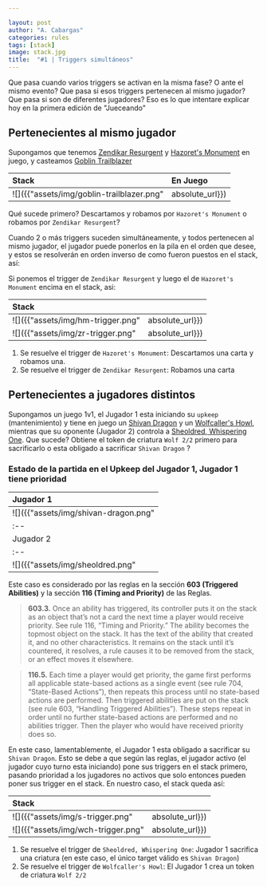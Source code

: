 ```yaml
---

layout: post
author: "A. Cabargas"
categories: rules
tags: [stack]
image: stack.jpg
title:  "#1 | Triggers simultáneos"
---
```

Que pasa cuando varios triggers se activan en la misma fase? O ante el mismo evento? Que pasa si esos triggers pertenecen al mismo jugador? Que pasa si son de diferentes jugadores? Eso es lo que intentare explicar hoy en la primera edición de "Jueceando"

## Pertenecientes al mismo jugador

Supongamos que tenemos [Zendikar Resurgent](http://gatherer.wizards.com/Pages/Card/Details.aspx?multiverseid=433092) y [Hazoret's Monument](http://gatherer.wizards.com/Pages/Card/Details.aspx?multiverseid=426931) en juego, y casteamos [Goblin Trailblazer](http://gatherer.wizards.com/Pages/Card/Details.aspx?multiverseid=439762)

| Stack | En Juego |
|:--|:--|
| ![]({{"assets/img/goblin-trailblazer.png" | absolute_url}}) | ![]({{"assets/img/zendikar-resurgent.png" | absolute_url}}) ![]({{"assets/img/hazoreths-monument.png" | absolute_url}}) |

Qué sucede primero? Descartamos y robamos por `Hazoret's Monument` o robamos por `Zendikar Resurgent`?

Cuando 2 o más triggers suceden simultáneamente, y todos pertenecen al mismo jugador, el jugador puede ponerlos en la pila en el orden que desee, y estos se resolverán en orden inverso de como fueron puestos en el stack, así:

Si ponemos el trigger de `Zendikar Resurgent` y luego el de `Hazoret's Monument` encima en el stack, asi:

| Stack | |
|:--|:--|
| ![]({{"assets/img/hm-trigger.png" | absolute_url}}) | `Hazoret's Monument` Trigger|
| ![]({{"assets/img/zr-trigger.png" | absolute_url}}) | `Zendikar Resurgent` Trigger|

1. Se resuelve el trigger de `Hazoret's Monument`: Descartamos una carta y robamos una.
2. Se resuelve el trigger de `Zendikar Resurgent`: Robamos una carta

## Pertenecientes a jugadores distintos

Supongamos un juego 1v1, el Jugador 1 esta iniciando su `upkeep` (mantenimiento) y tiene en juego un [Shivan Dragon](http://gatherer.wizards.com/Pages/Card/Details.aspx?multiverseid=429911) y un [Wolfcaller's Howl](http://gatherer.wizards.com/Pages/Card/Details.aspx?multiverseid=430388), mientras que su oponente (Jugador 2) controla a [Sheoldred, Whispering One](http://gatherer.wizards.com/Pages/Card/Details.aspx?multiverseid=438674). Que sucede? Obtiene el token de criatura `Wolf 2/2` primero para sacrificarlo o esta obligado a sacrificar `Shivan Dragon` ?

### Estado de la partida en el Upkeep del Jugador 1, Jugador 1 tiene prioridad

| Jugador 1 |
|:--|
| ![]({{"assets/img/shivan-dragon.png" | absolute_url}}) ![]({{"assets/img/wolfcaller-howl.png" | absolute_url}}) |
|:--|
| Jugador 2 |
|:--|
| ![]({{"assets/img/sheoldred.png" | absolute_url}}) |

Este caso es considerado por las reglas en la sección **603 (Triggered Abilities)** y la sección **116 (Timing and Priority)** de las Reglas.

> **603.3.** Once an ability has triggered, its controller puts it on the stack as an object that’s not a card the
next time a player would receive priority. See rule 116, “Timing and Priority.” The ability becomes
the topmost object on the stack. It has the text of the ability that created it, and no other
characteristics. It remains on the stack until it’s countered, it resolves, a rule causes it to be removed
from the stack, or an effect moves it elsewhere.

> **116.5.** Each time a player would get priority, the game first performs all applicable state-based actions
as a single event (see rule 704, “State-Based Actions”), then repeats this process until no state-based
actions are performed. Then triggered abilities are put on the stack (see rule 603, “Handling
Triggered Abilities”). These steps repeat in order until no further state-based actions are performed
and no abilities trigger. Then the player who would have received priority does so.

En este caso, lamentablemente, el Jugador 1 esta obligado a sacrificar su `Shivan Dragon`. Esto se debe a que según las reglas, el jugador activo (el jugador cuyo turno esta iniciando)  pone sus triggers en el stack primero, pasando prioridad a los jugadores no activos que solo entonces pueden poner sus trigger en el stack. En nuestro caso, el stack queda así:

| Stack | |
|:--|:--|
| ![]({{"assets/img/s-trigger.png" | absolute_url}}) | `Sheoldred, Whispering One` Trigger|
| ![]({{"assets/img/wch-trigger.png" | absolute_url}}) | `Wolfcaller's Howl` Trigger|

1. Se resuelve el trigger de `Sheoldred, Whispering One`: Jugador 1 sacrifica una criatura (en este caso, el único target válido es `Shivan Dragon`)
2. Se resuelve el trigger de `Wolfcaller's Howl`: El Jugador 1 crea un token de criatura `Wolf 2/2`
